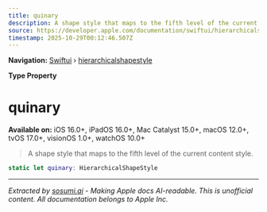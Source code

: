 ```yaml
---
title: quinary
description: A shape style that maps to the fifth level of the current content style.
source: https://developer.apple.com/documentation/swiftui/hierarchicalshapestyle/quinary
timestamp: 2025-10-29T00:12:46.507Z
---
```


**Navigation:** [Swiftui](/documentation/swiftui) › [hierarchicalshapestyle](/documentation/swiftui/hierarchicalshapestyle)

**Type Property**

# quinary

**Available on:** iOS 16.0+, iPadOS 16.0+, Mac Catalyst 15.0+, macOS 12.0+, tvOS 17.0+, visionOS 1.0+, watchOS 10.0+

> A shape style that maps to the fifth level of the current content style.

```swift
static let quinary: HierarchicalShapeStyle
```

---

*Extracted by [sosumi.ai](https://sosumi.ai) - Making Apple docs AI-readable.*
*This is unofficial content. All documentation belongs to Apple Inc.*
